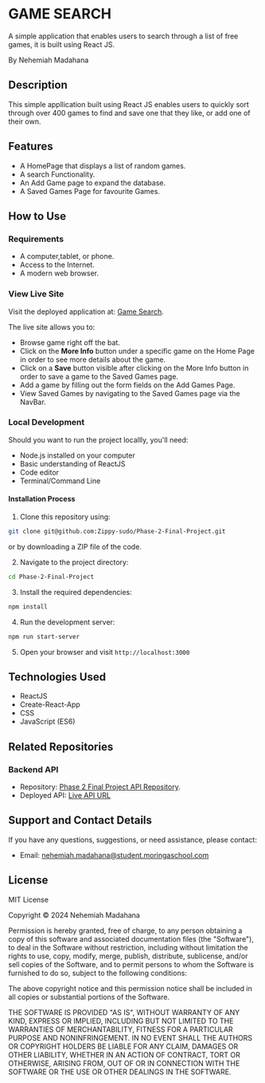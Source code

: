 # GAME SEARCH

A simple application that enables users to search through a list of free games, it is built using React JS.

By Nehemiah Madahana

## Description

This simple appllication built using React JS enables users to quickly sort through over 400 games to find and save one that they like, or add one of their own.

## Features

- A HomePage that displays a list of random games.
- A search Functionality.
- An Add Game page to expand the database.
- A Saved Games Page for favourite Games.

## How to Use

### Requirements

- A computer,tablet, or phone.
- Access to the Internet.
- A modern web browser.

### View Live Site

Visit the deployed application at: [Game Search](https://game-finder-sdf-ft11.netlify.app).

The live site allows you to:

- Browse game right off the bat.
- Click on the **More Info** button under a specific game on the Home Page in order to see more details about the game.
- Click on a **Save** button visible after clicking on the More Info button in order to save a game to the Saved Games page.
- Add a game by filling out the form fields on the Add Games Page.
- View Saved Games by navigating to the Saved Games page via the NavBar.

### Local Development

Should you want to run the project locallly, you'll need:

- Node.js installed on your computer
- Basic understanding of ReactJS
- Code editor
- Terminal/Command Line

#### Installation Process

1. Clone this repository using:

 ```bash
 git clone git@github.com:Zippy-sudo/Phase-2-Final-Project.git
 ```

 or by downloading a ZIP file of the code.

2. Navigate to the project directory:

 ```bash
 cd Phase-2-Final-Project
 ```

3. Install the required dependencies:

 ```bash
 npm install
 ```

4. Run the development server:

 ```bash
 npm run start-server
 ```

5. Open your browser and visit `http://localhost:3000`

## Technologies Used

- ReactJS
- Create-React-App
- CSS
- JavaScript (ES6)

## Related Repositories

### Backend API

- Repository: [Phase 2 Final Project API Repository](https://github.com/Zippy-sudo/Phase-2-Final-Project-db.git).
- Deployed API: [Live API URL](https://phase-2-final-project-db.onrender.com)

## Support and Contact Details

If you have any questions, suggestions, or need assistance, please contact:

- Email: <nehemiah.madahana@student.moringaschool.com>

## License

MIT License

Copyright &copy; 2024 Nehemiah Madahana

Permission is hereby granted, free of charge, to any person obtaining a copy of this software and associated documentation files (the "Software"), to deal in the Software without restriction, including without limitation the rights to use, copy, modify, merge, publish, distribute, sublicense, and/or sell copies of the Software, and to permit persons to whom the Software is furnished to do so, subject to the following conditions:

The above copyright notice and this permission notice shall be included in all copies or substantial portions of the Software.

THE SOFTWARE IS PROVIDED "AS IS", WITHOUT WARRANTY OF ANY KIND, EXPRESS OR IMPLIED, INCLUDING BUT NOT LIMITED TO THE WARRANTIES OF MERCHANTABILITY, FITNESS FOR A PARTICULAR PURPOSE AND NONINFRINGEMENT. IN NO EVENT SHALL THE AUTHORS OR COPYRIGHT HOLDERS BE LIABLE FOR ANY CLAIM, DAMAGES OR OTHER LIABILITY, WHETHER IN AN ACTION OF CONTRACT, TORT OR OTHERWISE, ARISING FROM, OUT OF OR IN CONNECTION WITH THE SOFTWARE OR THE USE OR OTHER DEALINGS IN THE SOFTWARE.

